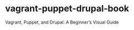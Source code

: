 vagrant-puppet-drupal-book
==========================

Vagrant, Puppet, and Drupal: A Beginner’s  Visual Guide
